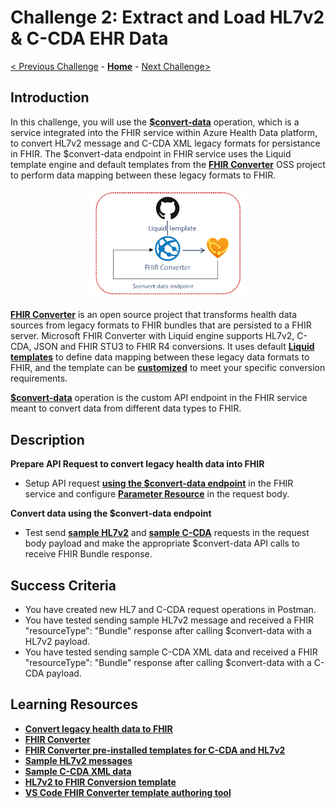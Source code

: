 # Challenge 2: Extract and Load HL7v2 & C-CDA EHR Data

[< Previous Challenge](./Challenge01.md) - **[Home](../README.md)** - [Next Challenge>](./Challenge03.md)

## Introduction

In this challenge, you will use the **[\$convert-data](https://docs.microsoft.com/en-us/azure/healthcare-apis/fhir/convert-data#use-the-convert-data-endpoint)** operation, which is a service integrated into the FHIR service within Azure Health Data platform, to convert HL7v2 message and C-CDA XML legacy formats for persistance in FHIR.  The $convert-data endpoint in FHIR service uses the Liquid template engine and default templates from the **[FHIR Converter](https://github.com/microsoft/FHIR-Converter)** OSS project to perform data mapping between these legacy formats to FHIR.  

<center><img src="../images/challenge02-architecture.png" width="250"></center>

**[FHIR Converter](https://github.com/microsoft/FHIR-Converter)** is an open source project that transforms health data sources from legacy formats to FHIR bundles that are persisted to a FHIR server.  Microsoft FHIR Converter with Liquid engine supports HL7v2, C-CDA, JSON and FHIR STU3 to FHIR R4 conversions.  It uses default **[Liquid templates](https://shopify.github.io/liquid/)** to define data mapping between these legacy data formats to FHIR, and the template can be **[customized](https://docs.microsoft.com/en-us/azure/healthcare-apis/fhir/convert-data#customize-templates)** to meet your specific conversion requirements.

**[$convert-data](https://docs.microsoft.com/en-us/azure/healthcare-apis/fhir/convert-data#use-the-convert-data-endpoint)** operation is the custom API endpoint in the FHIR service meant to convert data from different data types to FHIR.

## Description

**Prepare API Request to convert legacy health data into FHIR**
- Setup API request **[using the $convert-data endpoint](https://docs.microsoft.com/en-us/azure/healthcare-apis/fhir/convert-data#using-the-convert-data-endpoint)** in the FHIR service and configure **[Parameter Resource](https://docs.microsoft.com/en-us/azure/healthcare-apis/fhir/convert-data#parameters-resource)** in the request body.

**Convert data using the $convert-data endpoint**
- Test send **[sample HL7v2](https://github.com/microsoft/FHIR-Converter/tree/main/data/SampleData/Hl7v2)** and **[sample C-CDA](https://github.com/microsoft/FHIR-Converter/tree/main/data/SampleData/Ccda)** requests in the request body payload and make the appropriate $convert-data API calls to receive FHIR Bundle response.

## Success Criteria
- You have created new HL7 and C-CDA request operations in Postman.
- You have tested sending sample HL7v2 message and received a FHIR "resourceType": "Bundle" response after calling $convert-data with a HL7v2 payload.
- You have tested sending sample C-CDA XML data and received a FHIR "resourceType": "Bundle" response after calling $convert-data with a C-CDA payload.

## Learning Resources

- **[Convert legacy health data to FHIR](https://docs.microsoft.com/en-us/azure/healthcare-apis/fhir/convert-data)**
- **[FHIR Converter](https://github.com/microsoft/FHIR-Converter)**
- **[FHIR Converter pre-installed templates for C-CDA and HL7v2](https://github.com/microsoft/FHIR-Converter/tree/main/data/Templates)**
- **[Sample HL7v2 messages](https://github.com/microsoft/FHIR-Converter/tree/main/data/SampleData/Hl7v2)**
- **[Sample C-CDA XML data](https://github.com/microsoft/FHIR-Converter/tree/main/data/SampleData/Ccda)**
- **[HL7v2 to FHIR Conversion template](https://github.com/microsoft/FHIR-Converter/blob/main/docs/HL7v2-templates.md)**
- **[VS Code FHIR Converter template authoring tool](https://marketplace.visualstudio.com/items?itemName=ms-azuretools.vscode-health-fhir-converter)**





